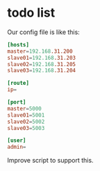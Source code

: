 # todo list

Our config file is like this: 

```conf
[hosts]
master=192.168.31.200
slave01=192.168.31.203
slave02=192.168.31.205
slave03=192.168.31.204

[route]
ip=

[port]
master=5000
slave01=5001
slave02=5002
slave03=5003

[user]
admin=
```

Improve script to support this.
